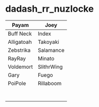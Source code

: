 # dadash_rr_nuzlocke

| Payam  | Joey  |
|---|---|
| Buff Neck  | Index  |
| Alligatoah  | Takoyaki  |
| Zebstrika  | Salamance  |
|  RayRay | Minato  |
| Voldemort  | SlithrWing  |
|  Gary | Fuego  |
|  PoiPole | Rillaboom  |
|   |   |
|   |   |
|   |   |
|   |   |
|   |   |
|   |   |
|   |   |